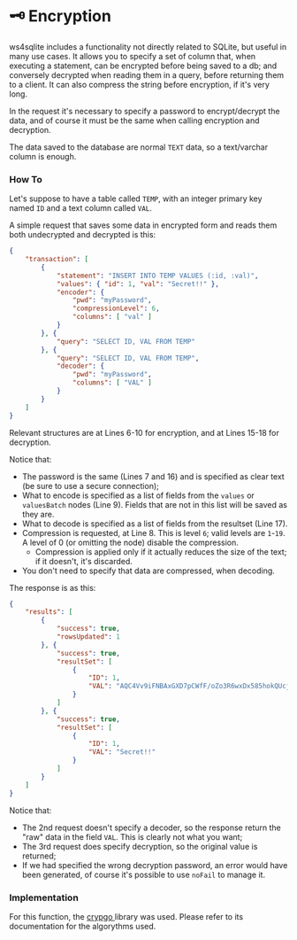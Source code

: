# 🗝 Encryption

ws4sqlite includes a functionality not directly related to SQLite, but useful in many use cases. It allows you to specify a set of column that, when executing a statement, can be encrypted before being saved to a db; and conversely decrypted when reading them in a query, before returning them to a client. It can also compress the string before encryption, if it's very long.

In the request it's necessary to specify a password to encrypt/decrypt the data, and of course it must be the same when calling encryption and decryption.

The data saved to the database are normal `TEXT` data, so a text/varchar column is enough.

### How To

Let's suppose to have a table called `TEMP`, with an integer primary key named `ID` and a text column called `VAL`.

A simple request that saves some data in encrypted form and reads them both undecrypted and decrypted is this:

```json
{
    "transaction": [
        {
            "statement": "INSERT INTO TEMP VALUES (:id, :val)",
            "values": { "id": 1, "val": "Secret!!" },
            "encoder": {
                "pwd": "myPassword",
                "compressionLevel": 6,
                "columns": [ "val" ]
            }
        }, {
            "query": "SELECT ID, VAL FROM TEMP"
        }, {
            "query": "SELECT ID, VAL FROM TEMP",
            "decoder": {
                "pwd": "myPassword",
                "columns": [ "VAL" ]
            }
        }
    ]
}
```

Relevant structures are at Lines 6-10 for encryption, and at Lines 15-18 for decryption.

Notice that:

* The password is the same (Lines 7 and 16) and is specified as clear text (be sure to use a secure connection);
* What to encode is specified as a list of fields from the `values` or `valuesBatch` nodes (Line 9). Fields that are not in this list will be saved as they are.
* What to decode is specified as a list of fields from the resultset (Line 17).
* Compression is requested, at Line 8. This is level `6`; valid levels are `1`-`19`. A level of 0 (or omitting the node) disable the compression.
  * Compression is applied only if it actually reduces the size of the text; if it doesn't, it's discarded.
* You don't need to specify that data are compressed, when decoding.

The response is as this:

```json
{
    "results": [
        {
            "success": true,
            "rowsUpdated": 1
        }, {
            "success": true,
            "resultSet": [
                {
                    "ID": 1,
                    "VAL": "AQC4Vv9iFNBAxGXD7pCWfF/oZo3R6wxDx585hokQUcjO5PhD9lul6KB7G50rim7f7mw="
                }
            ]
        }, {
            "success": true,
            "resultSet": [
                {
                    "ID": 1,
                    "VAL": "Secret!!"
                }
            ]
        }
    ]
}
```

Notice that:

* The 2nd request doesn't specify a decoder, so the response return the "raw" data in the field `VAL`. This is clearly not what you want;
* The 3rd request does specify decryption, so the original value is returned;
* If we had specified the wrong decryption password, an error would have been generated, of course it's possible to use `noFail` to manage it.

### Implementation

For this function, the [crypgo ](https://github.com/proofrock/crypgo)library was used. Please refer to its documentation for the algorythms used.
